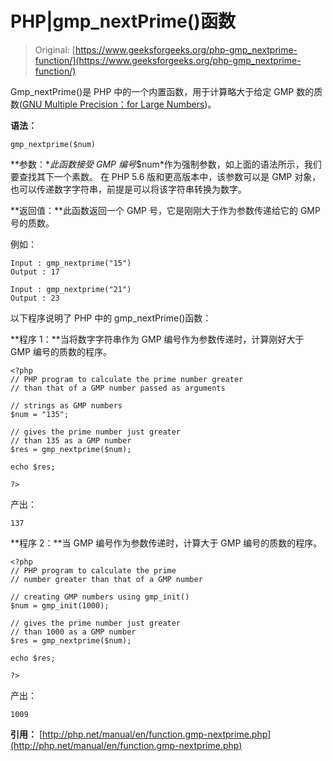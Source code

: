 # PHP|gmp_nextPrime()函数

> Original: [https://www.geeksforgeeks.org/php-gmp_nextprime-function/](https://www.geeksforgeeks.org/php-gmp_nextprime-function/)

Gmp_nextPrime()是 PHP 中的一个内置函数，用于计算略大于给定 GMP 数的质数([GNU Multiple Precision：for Large Numbers](https://en.wikipedia.org/wiki/GNU_Multiple_Precision_Arithmetic_Library))。

**语法：**

```
gmp_nextprime($num)
```

**参数：**此函数接受 GMP 编号*$num*作为强制参数，如上面的语法所示，我们要查找其下一个素数。 在 PHP 5.6 版和更高版本中，该参数可以是 GMP 对象，也可以传递数字字符串，前提是可以将该字符串转换为数字。

**返回值：**此函数返回一个 GMP 号，它是刚刚大于作为参数传递给它的 GMP 号的质数。

例如：

```
Input : gmp_nextprime("15")
Output : 17

Input : gmp_nextprime("21")
Output : 23

```

以下程序说明了 PHP 中的 gmp_nextPrime()函数：

**程序 1：**当将数字字符串作为 GMP 编号作为参数传递时，计算刚好大于 GMP 编号的质数的程序。

```
<?php
// PHP program to calculate the prime number greater 
// than that of a GMP number passed as arguments 

// strings as GMP numbers 
$num = "135";

// gives the prime number just greater
// than 135 as a GMP number
$res = gmp_nextprime($num);

echo $res;

?>
```

产出：

```
137

```

**程序 2：**当 GMP 编号作为参数传递时，计算大于 GMP 编号的质数的程序。

```
<?php
// PHP program to calculate the prime  
// number greater than that of a GMP number

// creating GMP numbers using gmp_init()
$num = gmp_init(1000);

// gives the prime number just greater
// than 1000 as a GMP number
$res = gmp_nextprime($num);

echo $res;

?>
```

产出：

```
1009

```

**引用：**
[http://php.net/manual/en/function.gmp-nextprime.php](http://php.net/manual/en/function.gmp-nextprime.php)